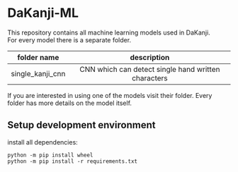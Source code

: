 # DaKanji-ML
This repository contains all machine learning models used in DaKanji. <br/>
For every model there is a separate folder.

|      folder name |                     description                     |
| :--------------: | :-------------------------------------------------: |
| single_kanji_cnn | CNN which can detect single hand written characters |

If you are interested in using one of the models visit their folder.
Every folder has more details on the model itself.

## Setup development environment
install all dependencies:
```
python -m pip install wheel
python -m pip install -r requirements.txt
```


